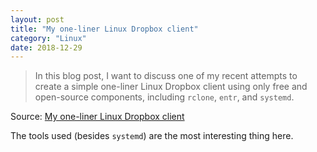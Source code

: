 ```yaml
---
layout: post
title: "My one-liner Linux Dropbox client"
category: "Linux"
date: 2018-12-29
---
```


> In this blog post, I want to discuss one of my recent attempts to create a simple one-liner Linux Dropbox client using only free and open-source components, including `rclone`, `entr`, and `systemd`.

Source: [My one-liner Linux Dropbox client](http://lpan.io/one-liner-dropbox-client/)

The tools used (besides `systemd`) are the most interesting thing here.
